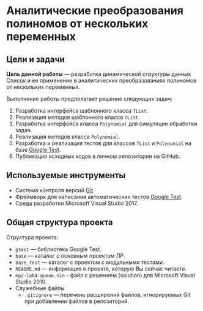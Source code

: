 # Аналитические преобразования полиномов от нескольких переменных

## Цели и задачи

__Цель данной работы__  — разработка динамической структуры данных Список и ее применение в аналитических преобразованиях полиномов от нескольких переменных.

Выполнение работы предполагает решение следующих задач:

  1. Разработка интерфейса шаблонного класса `TList`.
  1. Реализация методов шаблонного класса `TList`.
  1. Разработка интерфейса класса `Polynomial` для симуляции обработки задач.
  1. Реализация методов класса `Polynomial`.
  1. Разработка и реализация тестов для классов `TList` и `Polynomial` на базе [Google Test][gtest].
  1. Публикация исходных кодов в личном репозитории на GitHub.

## Используемые инструменты

  - Система контроля версий [Git][git].
  - Фреймворк для написания автоматических тестов [Google Test][gtest].
  - Среда разработки Microsoft Visual Studio 2017.

## Общая структура проекта

Структура проекта:

  - `gtest` — библиотека Google Test.
  - `base` — каталог с основным проектом ЛР.
  - `base_test` — каталог с проектом с модульными тестами.
  - `README.md` — информация о проекте, которую Вы сейчас читаете.
  - `mp2-lab4-queue.sln` - файл с решением (solution) для Microsoft Visual Studio 2010.
  - Служебные файлы
    - `.gitignore` — перечень расширений файлов, игнорируемых Git при добавлении файлов в репозиторий.

<!-- LINKS -->

[git]: https://git-scm.com/book/ru/v2
[ gtest ]: https://github.com/google/googletest
